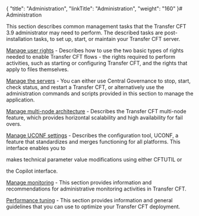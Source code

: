 {
    "title": "Administration",
    "linkTitle": "Administration",
    "weight": "160"
}# Administration



This section describes common management tasks that the <span>Transfer CFT</span> <span>3.9</span> administrator may need to perform. The described tasks are post-installation tasks, to set up, start, or maintain your <span>Transfer CFT</span> server.



[Manage user rights](rights/user_rights_overview.htm) - Describes how to use the two basic types of rights needed to enable <span>Transfer CFT</span> flows - the rights required to perform activities, such as starting or configuring Transfer CFT, and the rights that apply to files themselves.



[Manage the servers](start_stop_cft.htm) - You can either use Central Governance to stop, start, check status, and restart a Transfer CFT, or alternatively use the administration commands and scripts provided in this section to manage the application.



[Manage multi-node architecture](../multi_node/about_multinode.htm) - Describes the <span>Transfer CFT</span> multi-node feature, which provides horizontal scalability and high availability for fail overs.



[Manage UCONF settings](../uconf/UCONF.htm) - Describes the configuration tool, UCONF, a feature that standardizes and merges functioning for all platforms. This interface enables you to

makes technical parameter value modifications using either CFTUTIL or

the Copilot interface.



[Manage monitoring](admin_monitoring_intro.htm) - This section provides information and recommendations for administrative monitoring activities in <span>Transfer CFT</span>.



[Performance tuning](performance_tuning/intro_performance_tuning.htm) - This section provides information and general guidelines that you can use to optimize your <span>Transfer CFT</span> deployment.

